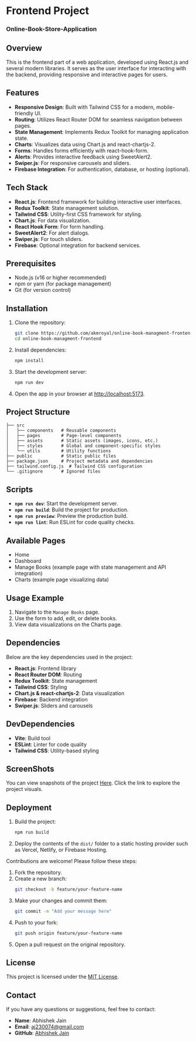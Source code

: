 # Frontend Project
### Online-Book-Store-Application

## Overview

This is the frontend part of a web application, developed using React.js and several modern libraries. It serves as the user interface for interacting with the backend, providing responsive and interactive pages for users.

## Features

- **Responsive Design**: Built with Tailwind CSS for a modern, mobile-friendly UI.
- **Routing**: Utilizes React Router DOM for seamless navigation between pages.
- **State Management**: Implements Redux Toolkit for managing application state.
- **Charts**: Visualizes data using Chart.js and react-chartjs-2.
- **Forms**: Handles forms efficiently with react-hook-form.
- **Alerts**: Provides interactive feedback using SweetAlert2.
- **Swiper.js**: For responsive carousels and sliders.
- **Firebase Integration**: For authentication, database, or hosting (optional).

## Tech Stack

- **React.js**: Frontend framework for building interactive user interfaces.
- **Redux Toolkit**: State management solution.
- **Tailwind CSS**: Utility-first CSS framework for styling.
- **Chart.js**: For data visualization.
- **React Hook Form**: For form handling.
- **SweetAlert2**: For alert dialogs.
- **Swiper.js**: For touch sliders.
- **Firebase**: Optional integration for backend services.

## Prerequisites

- Node.js (v16 or higher recommended)
- npm or yarn (for package management)
- Git (for version control)

## Installation

1. Clone the repository:
   ```bash
   git clone https://github.com/akmroyal/online-book-managment-frontend.git
   cd online-book-managment-frontend
   ```
2. Install dependencies:
   ```bash
   npm install
   ```
3. Start the development server:
   ```bash
   npm run dev
   ```
4. Open the app in your browser at [http://localhost:5173](http://localhost:5173).

## Project Structure

```
├── src
│   ├── components   # Reusable components
│   ├── pages        # Page-level components
│   ├── assets       # Static assets (images, icons, etc.)
│   ├── styles       # Global and component-specific styles
│   └── utils        # Utility functions
├── public           # Static public files
├── package.json     # Project metadata and dependencies
├── tailwind.config.js  # Tailwind CSS configuration
└── .gitignore       # Ignored files
```

## Scripts

- **`npm run dev`**: Start the development server.
- **`npm run build`**: Build the project for production.
- **`npm run preview`**: Preview the production build.
- **`npm run lint`**: Run ESLint for code quality checks.

## Available Pages

- Home
- Dashboard
- Manage Books (example page with state management and API integration)
- Charts (example page visualizing data)

## Usage Example

1. Navigate to the `Manage Books` page.
2. Use the form to add, edit, or delete books.
3. View data visualizations on the Charts page.

## Dependencies

Below are the key dependencies used in the project:

- **React.js**: Frontend library
- **React Router DOM**: Routing
- **Redux Toolkit**: State management
- **Tailwind CSS**: Styling
- **Chart.js & react-chartjs-2**: Data visualization
- **Firebase**: Backend integration
- **Swiper.js**: Sliders and carousels

## DevDependencies

- **Vite**: Build tool
- **ESLint**: Linter for code quality
- **Tailwind CSS**: Utility-based styling

## ScreenShots
You can view snapshots of the project [Here](). Click the link to explore the project visuals.

## Deployment

1. Build the project:
   ```bash
   npm run build
   ```
2. Deploy the contents of the `dist/` folder to a static hosting provider such as Vercel, Netlify, or Firebase Hosting.

Contributions are welcome! Please follow these steps:

1. Fork the repository.
2. Create a new branch:
   ```bash
   git checkout -b feature/your-feature-name
   ```
3. Make your changes and commit them:
   ```bash
   git commit -m "Add your message here"
   ```
4. Push to your fork:
   ```bash
   git push origin feature/your-feature-name
   ```
5. Open a pull request on the original repository.

## License

This project is licensed under the [MIT License](LICENSE).

## Contact

If you have any questions or suggestions, feel free to contact:

- **Name**: Abhishek Jain
- **Email**: [aj230074@gmail.com](mailto\:your-email@example.com)
- **GitHub**: [Abhishek Jain](https://github.com/mrjaini)

